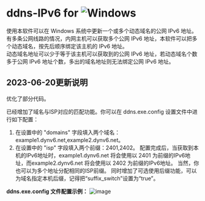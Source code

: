 # ddns-IPv6 for ![Windows](https://img.shields.io/badge/-Windows-0078D6?style=flat-square&logo=Windows&logoColor=white)  

使用本软件可以在 Windows 系统中更新一个或多个动态域名的公网 IPv6 地址。<br>
有多条公网线路的情况，内网主机可以获取多个公网 IPv6 地址，本软件可以把多个动态域名，按先后顺序绑定该主机的 IPv6 地址。<br>
动态域名地址可以少于等于该主机可以获取到的公网 IPv6 地址，若动态域名个数多于公网 IPv6 地址个数，多出的域名地址则无法绑定公网 IPv6 地址。

2023-06-20更新说明
--
优化了部分代码。

已经增加了域名与ISP对应的匹配功能。你可以在 ddns.exe.config 设置文件中进行如下配置：
1. 在设置中的 "domains" 字段填入两个域名：example1.dynv6.net,example2.dynv6.net。
2. 在设置中的 "isp" 字段填入两个前缀：2401,2402。
配置完成后，当获取到本机的IPv6地址时，example1.dynv6.net 将会使用以 2401 为前缀的IPv6地址，而example2.dynv6.net 将会使用以 2402 为前缀的IPv6地址。
当然，你也可以为多个地址分配相同的ISP前缀。
同时增加了可选使用后缀功能，可以为域名指定本机后缀，记得把“suffix_switch”设置为“true”。

**ddns.exe.config 文件配置示例：**
![image](https://github.com/Sanhom365/ddns/assets/58111416/61939bbb-858e-45c3-a8a9-ee3f1e85c54a)

